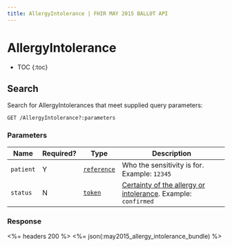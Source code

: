 ```yaml
---
title: AllergyIntolerance | FHIR MAY 2015 BALLOT API
---
```


# AllergyIntolerance

* TOC
{:toc}

## Search

Search for AllergyIntolerances that meet supplied query parameters:

    GET /AllergyIntolerance?:parameters

### Parameters

 Name    | Required? | Type                                                           | Description
---------|-----------|----------------------------------------------------------------|---------------------------------------------
`patient`|     Y     |[`reference`](http://hl7.org/fhir/2015May/search.html#reference)| Who the sensitivity is for. Example: `12345`
`status` |     N     |[`token`](http://hl7.org/fhir/2015May/search.html#token)        | [Certainty of the allergy or intolerance](http://hl7.org/fhir/2015May/allergy-intolerance-status.html). Example: `confirmed`

### Response

<%= headers 200 %>
<%= json(:may2015_allergy_intolerance_bundle) %>